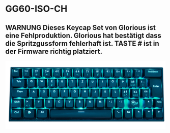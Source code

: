 
# GG60-ISO-CH
## WARNUNG Dieses Keycap Set von Glorious ist eine Fehlproduktion. Glorious hat bestätigt dass die Spritzgussform fehlerhaft ist. TASTE # ist in der Firmware richtig platziert.

![LAYOUT](/gg60_iso_ch.JPG)
